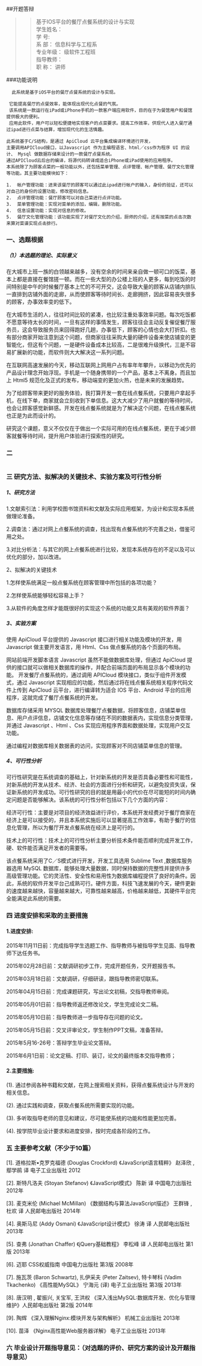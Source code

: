 ##开题答辩

>>基于IOS平台的餐厅点餐系统的设计与实现    
学生姓名：             
学       号:            
系       部：    信息科学与工程系      
专业年级：    级软件工程班      
指导教师：                 
职       称：     讲师 


###功能说明

```
  此系统是基于iOS平台的餐厅点餐系统的设计与实现。

 它能提高餐厅的点餐效率，能体现出现代化点餐的气氛。
 该系统是一款运行在iPad或iPhone手机的一款客户端应用软件，目的在于为餐馆用户和餐馆提供极大的便利。
 应用此软件，用户可以轻松便捷地实现客户的点菜要求。提高工作效率，供现代人进入餐厅通过ipad进行点菜与结算，增加现代化的生活情趣。

此系统基于C/S结构，是通过 ApiCloud 云平台集成编译环境进行开发，
主要调用APICloud接口，以Javascript 作为主编程语言、html／css作为程序 UI 的设计、 Mysql 做数据存储来设计的一款餐厅点餐系统。
通过APICloud云后台的编译，将源代码转译成适合iPhone或iPad使用的应用程序。
本系统除了为顾客点菜的一般功能以外，还包括菜单管理、点评管理、帐户管理、餐厅文化管理等功能。其主要功能模块如下：

1.  帐户管理功能：进来该餐厅的顾客可以通过此ipad进行帐户的输入，身份的验证，还可以对自己的身份的设置功能，修改密码信息。
2.  点评管理功能：餐厅顾客可以对自己菜进行点评功能。
3.  菜单管理功能：实现对菜单的添加，编辑，删除功能。
4.  信息设置功能：实现对信息的修改。
5.  餐厅文化管理功能：该功能实现了对餐厅文化的介绍，厨师的介绍，还有按菜的点击次数来算对菜谱实现点击排行。

```

### 一、选题根据

##### （1）本选题的理论、实际意义

在大城市上班一族的白领越来越多，没有空余的时间来亲自做一顿可口的饭菜，基本上都是直接在餐馆搓一顿。而在一些大型的办公楼上班的人更多，每到吃饭的时间特别是中午的时候餐厅基本上忙的不可开交，这会导致大量的顾客从店铺内排队一直排到店铺外面的走廊，从而使顾客等待时间长、走廊拥挤，因此容易丧失很多的顾客，办事效率变的低下。

在大城市生活的人，往往时间比较的紧凑，也比较注重处事效率问题。每次吃饭都不愿意等待太长的时间，一旦有这样的事情发生，顾客往往会主动反复催促餐厅服务员，这会导致服务员来回得跑好几趟，办事低下，顾客的心情也会大打折扣。也有部分商家开始注意到这个问题，但商家往往采购大量的硬件设备来使店铺变的更智能化，但这有个问题，一是硬件设备成本比较高，二是很难升级换代，三是不容易扩展新的功能，而软件则大大解决这一系列问题。

在互联网高速发展的今天，移动互联网上网用户占有率年年攀升，以移动为优先的产品设计理念开始浮现。手机是一个随身携带的一个产品，基本上不离身。而且加上 Html5 规范化及正式的发布，移动端变的更加火热，也是未来的发展趋势。

为了给顾客带来更好的服务体验，我打算开发一套在线点餐系统，只要用户拿起手机，在线下单，商家就会立刻收到下单信息。这大大减少了用户就餐的等待时间，也会让顾客感觉新鲜感。开发在线点餐系统就是为了解决这个问题，在线点餐系统也正是为此而设计的。  

研究这个课题，意义不仅仅在于做出一个实际可用的在线点餐系统，更在于减少顾客就餐等待时间，提升用户体验进行探索性的研究。

### 二

```

```

### 三 研究方法、拟解决的关键技术、实验方案及可行性分析

##### 1、研究方法

1.文献索引法：利用学校图书馆资料和文献及实际应用框架，为设计和实现本系统做理论准备。

2.调查法：通过对网上点餐系统的调查，找出现有点餐系统的不完善之处，借鉴可用之处。

3.对比分析法：与其它的网上点餐系统进行比较，发现本系统存在的不足以及可以优化的部分，加以改进。

2、拟解决的关键技术

1.怎样使系统满足一般点餐系统在顾客管理中所包括的各项功能？ 

2.怎样使系统能够轻松容易上手？ 

3.从软件的角度怎样才能既很好的实现这个系统的功能又具有美观的软件界面？


##### 3、实验方案

使用 ApiCloud 平台提供的 Javascript 接口进行相关功能及模块的开发，用 Javascript 做主要开发语言，用 Html、Css 做点餐系统的各个页面的布局。

网站前端开发脚本语言 Javascript 虽然不能做数据库处理，但通过 ApiCloud 提供的接口就可以做相关数据库的操作，并配合前端页面的布局显示各个模块的功能。 开发餐厅点餐系统的，通过调用 APICloud 模块接口，类似于组件开发模式，通过 Javascript 实现相应的功能，然后通过将在线点餐系统相关程序代码文件上传到 ApiCloud 云平台，进行编译转为适合 IOS 平台、Android 平台的应用程序，这就完成了餐厅点餐系统的开发。

数据库存储采用 MYSQL 数据库处理餐厅点餐数据，将顾客信息，店铺菜单信息、用户点评信息，店铺文化信息等存储在不同的数据表内，实现信息分类管理，并通过 Javascript 、Html 、Css 实现应用程序界面和数据处理，实现用户交互功能。

通过编程对数据库相关数据表的访问，实现顾客对不同店铺菜单信息的管理。


##### 4、可行性分析

可行性研究是在系统调查的基础上，针对新系统的开发是否具备必要性和可能性，对新系统的开发从技术、经济、社会的方面进行分析和研究，以避免投资失误，保证新系统的开发成功。可行性研究的目的就是用最小的代价在尽可能短的时间内确定问题是否能够解决。该系统的可行性分析包括以下几个方面的内容： 

经济可行性：主要是对项目的经济效益进行评价，本系统开发经费对于餐厅商家在经济上是可以接受的，并且本系统实施后可以显著提高工作效率，有助于餐厅的信息化管理，所以为餐厅开发点餐系统在经济上是可行的。 

技术上的可行性：技术上的可行性分析主要分析技术条件能否顺利完成开发工作，硬、软件能否满足开发者的需要等。

该点餐系统采用了C／S模式进行开发，开发工具选用 Sublime Text ,数据库服务器选用 MySQL 数据库，能够处理大量数据，同时保持数据的完整性并提供许多高级管理功能。它的灵活性、安全性和易用性为数据库编程提供了良好的条件。因此，系统的软件开发平台己成熟可行。硬件方面，科技飞速发展的今天，硬件更新的速度越来越快，容量越来越大，可靠性越来越高，价格越来越低，其硬件平台完全能满足此系统的需要。



### 四 进度安排和采取的主要措施


####    1.进度安排:

2015年11月11日前：完成指导学生选题工作、指导教师与被指导学生见面、指导教师下达任务书。

2015年02月28日前：文献调研初步工作，完成开题任务，交开题报告书。

2015年03月18日前：文献调研，仔细研读，跟指导教师密切联系。

2015年04月15日前：完成课题研究，写出论文初稿，交指导教师审阅。

2015年05月01日前：指导教师返还修改论文，学生完成论文二稿。

2015年05月10日前：指导教师进一步指导存在问题的论文。

2015年05月15日前：交叉评审论文，学生制作PPT文稿，准备答辩。

2015年5月16-26号：答辩学生毕业论文答辩。

2015年6月1日前：论文定稿、打印、装订，论文的最终版本交指导教师；

  
#### 2.主要措施:

 (1). 通过参阅各种书籍和文献，在网上搜索相关资料，获得点餐系统设计与开发的相关信息。

 (2). 通过实践和调查，获取点餐系统所需要实现的功能。

 (3). 多听取指导老师的意见和建议，尽可能使系统的功能和性能更加完善。

 (4). 按学院毕业设计要求和进度安排，按时完成各阶段的工作。


### 五 主要参考文献（不少于10篇）



[1]. 道格拉斯•克罗克福德 (Douglas Crockford) 《JavaScript语言精粹》 赵泽欣 , 鄢学鹃 译
  电子工业出版社 2012

[2]. 斯特凡洛夫 (Stoyan Stefanov) 《JavaScript模式》 陈新 译  中国电力出版社 2012年

[3]. 麦克米伦 (Michael McMillan) 《数据结构与算法JavaScript描述》 王群锋 , 杜欢 译 人民邮电出版社 2014年

[4]. 奥斯马尼 (Addy Osmani) 《JavaScript设计模式》 徐涛 译  人民邮电出版社 2013年

[5]. 查弗 (Jonathan Chaffer)  《jQuery基础教程》 李松峰 译  人民邮电出版社 第1版 2013年

[6]. 迈耶 CSS权威指南  中国电力出版社 第3版 2008年

[7]. 施瓦茨 (Baron Schwartz), 扎伊采夫 (Peter Zaitsev), 特卡琴科 (Vadim Tkachenko) 《高性能MySQL》  宁海元 (译) 电子工业出版社 第3版 2013年

[8].  唐汉明 , 翟振兴, 关宝军, 王洪权  《深入浅出MySQL:数据库开发、优化与管理维护》人民邮电出版社 第2版 2014年

[9]. 陶辉   《深入理解Nginx:模块开发与架构解析》 机械工业出版社  2013年

[10]. 苗泽   《Nginx高性能Web服务器详解》  电子工业出版社  2013年


### 六 毕业设计开题指导意见：（对选题的评价、研究方案的设计及开题指导意见）


